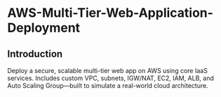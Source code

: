 # AWS-Multi-Tier-Web-Application-Deployment

Introduction
---
Deploy a secure, scalable multi-tier web app on AWS using core IaaS services. Includes custom VPC, subnets, IGW/NAT, EC2, IAM, ALB, and Auto Scaling Group—built to simulate a real-world cloud architecture.
